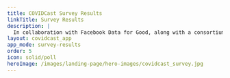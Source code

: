 ```yaml
---
title: COVIDCast Survey Results
linkTitle: Survey Results
description: |
  In collaboration with Facebook Data for Good, along with a consortium of universities and public health officials, the Delphi Group at Carnegie Mellon University conducts research surveys to monitor the spread and impact of the COVID-19 pandemic in the United States. This survey is advertised through Facebook. It has run continuously since early April 2020.
layout: covidcast_app
app_mode: survey-results
order: 5
icon: solid/poll
heroImage: /images/landing-page/hero-images/covidcast_survey.jpg
---
```

